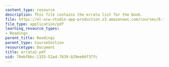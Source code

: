 ```yaml
---
content_type: resource
description: This file contains the errata list for the book.
file: https://ol-ocw-studio-app-production.s3.amazonaws.com/courses/6-763-applied-superconductivity-fall-2005/70ebfbbc115552ad7639b29ee66f37fc_errata2.pdf
file_type: application/pdf
learning_resource_types:
- Readings
parent_title: Readings
parent_type: CourseSection
resourcetype: Document
title: errata2.pdf
uid: 70ebfbbc-1155-52ad-7639-b29ee66f37fc
---
```

